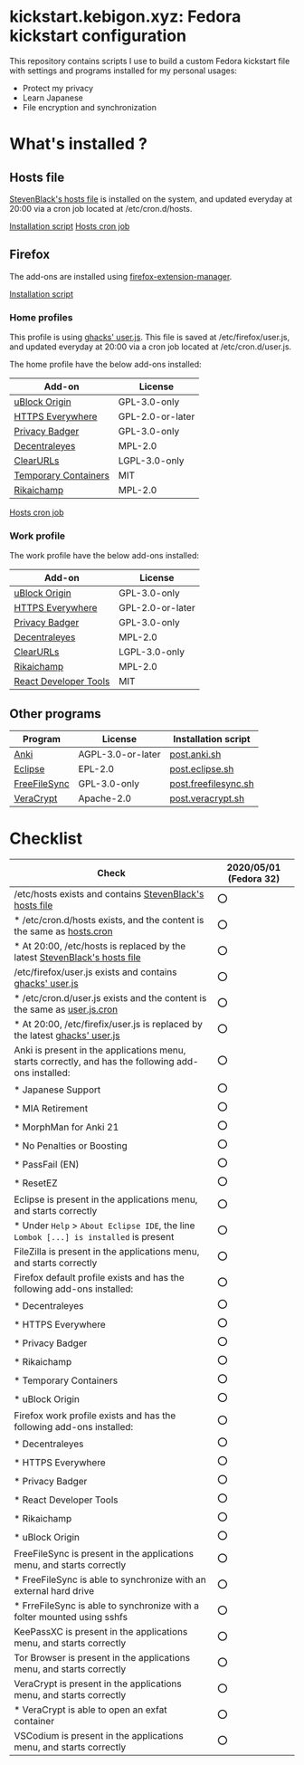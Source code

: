 # kickstart.kebigon.xyz: Fedora kickstart configuration

This repository contains scripts I use to build a custom Fedora kickstart file with settings and programs installed for my personal usages:
* Protect my privacy
* Learn Japanese
* File encryption and synchronization


# What's installed ?

## Hosts file

[StevenBlack's hosts file] is installed on the system, and updated everyday at 20:00 via a cron job located at /etc/cron.d/hosts.

[Installation script](_includes/post.hosts.sh)
[Hosts cron job](config/hosts.cron)

## Firefox

The add-ons are installed using [firefox-extension-manager].

[Installation script](_includes/post.firefox.sh)

### Home profiles

This profile is using [ghacks' user.js]. This file is saved at /etc/firefox/user.js, and updated everyday at 20:00 via a cron job located at /etc/cron.d/user.js.

The home profile have the below add-ons installed:

| Add-on                  | License          |
| ----------------------- | ---------------- |
| [uBlock Origin]         | GPL-3.0-only     |
| [HTTPS Everywhere]      | GPL-2.0-or-later |
| [Privacy Badger]        | GPL-3.0-only     |
| [Decentraleyes]         | MPL-2.0          |
| [ClearURLs]             | LGPL-3.0-only    |
| [Temporary Containers]  | MIT              |
| [Rikaichamp]            | MPL-2.0          |

[Hosts cron job](config/user.js.cron)

### Work profile

The work profile have the below add-ons installed:

| Add-on                  | License          |
| ----------------------- | ---------------- |
| [uBlock Origin]         | GPL-3.0-only     |
| [HTTPS Everywhere]      | GPL-2.0-or-later |
| [Privacy Badger]        | GPL-3.0-only     |
| [Decentraleyes]         | MPL-2.0          |
| [ClearURLs]             | LGPL-3.0-only    |
| [Rikaichamp]            | MPL-2.0          |
| [React Developer Tools] | MIT              |

## Other programs

| Program        | License           | Installation script                                    |
| -------------- | ----------------- | ------------------------------------------------------ |
| [Anki]         | AGPL-3.0-or-later | [post.anki.sh](_includes/post.anki.sh)                 |
| [Eclipse]      | EPL-2.0           | [post.eclipse.sh](_includes/post.eclipse.sh)           |
| [FreeFileSync] | GPL-3.0-only      | [post.freefilesync.sh](_includes/post.freefilesync.sh) |
| [VeraCrypt]    | Apache-2.0        | [post.veracrypt.sh](_includes/post.veracrypt.sh)       |


# Checklist

| Check                                                                                                | 2020/05/01 (Fedora 32) |
| ---------------------------------------------------------------------------------------------------- | ---------------------- |
| /etc/hosts exists and contains [StevenBlack's hosts file]                                            | :o:                    |
| * /etc/cron.d/hosts exists, and the content is the same as [hosts.cron](config/hosts.cron)           | :o:                    |
| * At 20:00, /etc/hosts is replaced by the latest [StevenBlack's hosts file]                          | :o:                    |
| /etc/firefox/user.js exists and contains [ghacks' user.js]                                           | :o:                    |
| * /etc/cron.d/user.js exists and the content is the same as [user.js.cron](config/user.js.cron)      | :o:                    |
| * At 20:00, /etc/firefix/user.js is replaced by the latest [ghacks' user.js]                         | :o:                    |
| Anki is present in the applications menu, starts correctly, and has the following add-ons installed: | :o:                    |
| * Japanese Support                                                                                   | :o:                    |
| * MIA Retirement                                                                                     | :o:                    |
| * MorphMan for Anki 21                                                                               | :o:                    |
| * No Penalties or Boosting                                                                           | :o:                    |
| * PassFail (EN)                                                                                      | :o:                    |
| * ResetEZ                                                                                            | :o:                    |
| Eclipse is present in the applications menu, and starts correctly                                    | :o:                    |
| * Under `Help` > `About Eclipse IDE`, the line `Lombok [...] is installed` is present                | :o:                    |
| FileZilla is present in the applications menu, and starts correctly                                  | :o:                    |
| Firefox default profile exists and has the following add-ons installed:                              | :o:                    |
| * Decentraleyes                                                                                      | :o:                    |
| * HTTPS Everywhere                                                                                   | :o:                    |
| * Privacy Badger                                                                                     | :o:                    |
| * Rikaichamp                                                                                         | :o:                    |
| * Temporary Containers                                                                               | :o:                    |
| * uBlock Origin                                                                                      | :o:                    |
| Firefox work profile exists and has the following add-ons installed:                                 | :o:                    |
| * Decentraleyes                                                                                      | :o:                    |
| * HTTPS Everywhere                                                                                   | :o:                    |
| * Privacy Badger                                                                                     | :o:                    |
| * React Developer Tools                                                                              | :o:                    |
| * Rikaichamp                                                                                         | :o:                    |
| * uBlock Origin                                                                                      | :o:                    |
| FreeFileSync is present in the applications menu, and starts correctly                               | :o:                    |
| * FreeFileSync is able to synchronize with an external hard drive                                    | :o:                    |
| * FrreFileSync is able to synchronize with a folter mounted using sshfs                              | :o:                    |
| KeePassXC is present in the applications menu, and starts correctly                                  | :o:                    |
| Tor Browser is present in the applications menu, and starts correctly                                | :o:                    |
| VeraCrypt is present in the applications menu, and starts correctly                                  | :o:                    |
| * VeraCrypt is able to open an exfat container                                                       | :o:                    |
| VSCodium is present in the applications menu, and starts correctly                                   | :o:                    |

[StevenBlack's hosts file]: https://github.com/StevenBlack/hosts
[ghacks' user.js]: https://github.com/ghacksuserjs/ghacks-user.js

[firefox-extension-manager]: https://github.com/NicolasBernaerts/ubuntu-scripts
[uBlock Origin]: https://addons.mozilla.org/firefox/addon/ublock-origin
[HTTPS Everywhere]: https://addons.mozilla.org/firefox/addon/https-everywhere
[Privacy Badger]: https://addons.mozilla.org/firefox/addon/privacy-badger17
[Decentraleyes]: https://addons.mozilla.org/firefox/addon/decentraleyes
[ClearURLs]: https://addons.mozilla.org/firefox/addon/clearurls
[Temporary Containers]: https://addons.mozilla.org/firefox/addon/temporary-containers
[Rikaichamp]: https://addons.mozilla.org/firefox/addon/rikaichamp
[React Developer Tools]: https://addons.mozilla.org/firefox/addon/react-devtools

[Anki]: https://apps.ankiweb.net
[Eclipse]: https://www.eclipse.org
[FreeFileSync]: https://freefilesync.org
[VeraCrypt]: https://www.veracrypt.fr
